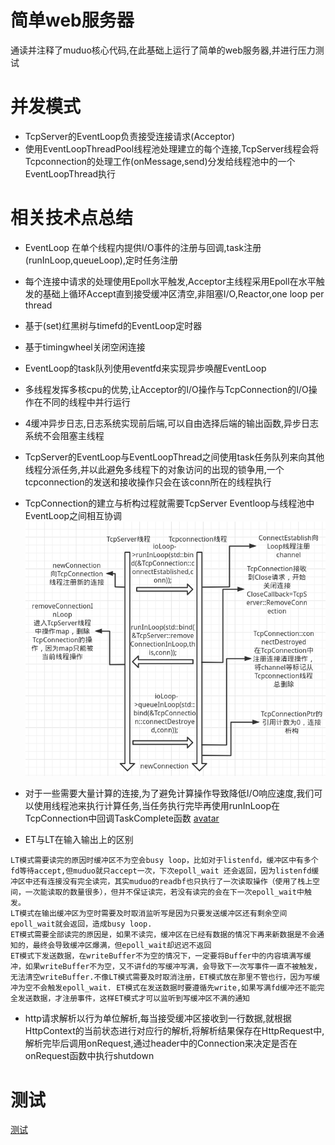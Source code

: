 # 简单web服务器
通读并注释了muduo核心代码,在此基础上运行了简单的web服务器,并进行压力测试


# 并发模式
  - TcpServer的EventLoop负责接受连接请求(Acceptor)
  - 使用EventLoopThreadPool线程池处理建立的每个连接,TcpServer线程会将Tcpconnection的处理工作(onMessage,send)分发给线程池中的一个EventLoopThread执行
  
# 相关技术点总结
- EventLoop 在单个线程内提供I/O事件的注册与回调,task注册(runInLoop,queueLoop),定时任务注册
- 每个连接中请求的处理使用Epoll水平触发,Acceptor主线程采用Epoll在水平触发的基础上循环Accept直到接受缓冲区清空,非阻塞I/O,Reactor,one loop per thread
- 基于(set)红黑树与timefd的EventLoop定时器
- 基于timingwheel关闭空闲连接
- EventLoop的task队列使用eventfd来实现异步唤醒EventLoop
- 多线程发挥多核cpu的优势,让Acceptor的I/O操作与TcpConnection的I/O操作在不同的线程中并行运行
- 4缓冲异步日志,日志系统实现前后端,可以自由选择后端的输出函数,异步日志系统不会阻塞主线程
- TcpServer的EventLoop与EventLoopThread之间使用task任务队列来向其他线程分派任务,并以此避免多线程下的对象访问的出现的锁争用,一个tcpconnection的发送和接收操作只会在该conn所在的线程执行
- TcpConnection的建立与析构过程就需要TcpServer Eventloop与线程池中EventLoop之间相互协调
![avatar](./tcpconnection.png)
- 对于一些需要大量计算的连接,为了避免计算操作导致降低I/O响应速度,我们可以使用线程池来执行计算任务,当任务执行完毕再使用runInLoop在TcpConnection中回调TaskComplete函数
[avatar](./threadpool.png)

- ET与LT在输入输出上的区别

```
LT模式需要读完的原因时缓冲区不为空会busy loop，比如对于listenfd，缓冲区中有多个fd等待accept,但muduo就只accept一次，下次epoll_wait 还会返回，因为listenfd缓冲区中还有连接没有完全读完，其实muduo的readbf也只执行了一次读取操作（使用了栈上空间，一次能读取的数量很多），但并不保证读完，若没有读完的会在下一次epoll_wait中触发。
LT模式在输出缓冲区为空时需要及时取消监听写是因为只要发送缓冲区还有剩余空间epoll_wait就会返回，造成busy loop.
ET模式需要全部读完的原因是，如果不读完，缓冲区在已经有数据的情况下再来新数据是不会通知的，最终会导致缓冲区爆满，但epoll_wait却迟迟不返回
ET模式下发送数据，在writeBuffer不为空的情况下，一定要将Buffer中的内容填满写缓冲，如果writeBuffer不为空，又不讲fd的写缓冲写满，会导致下一次写事件一直不被触发，无法清空writeBuffer.不像LT模式需要及时取消注册，ET模式放在那里不管也行，因为写缓冲为空不会触发epoll_wait. ET模式在发送数据时要遵循先write,如果写满fd缓冲还不能完全发送数据，才注册事件，这样ET模式才可以监听到写缓冲区不满的通知
```
- http请求解析以行为单位解析,每当接受缓冲区接收到一行数据,就根据HttpContext的当前状态进行对应行的解析,将解析结果保存在HttpRequest中,解析完毕后调用onRequest,通过header中的Connection来决定是否在onRequest函数中执行shutdown

# 测试
[测试](https://github.com/yszc-wy/learn_np/blob/master/server/test.md)
